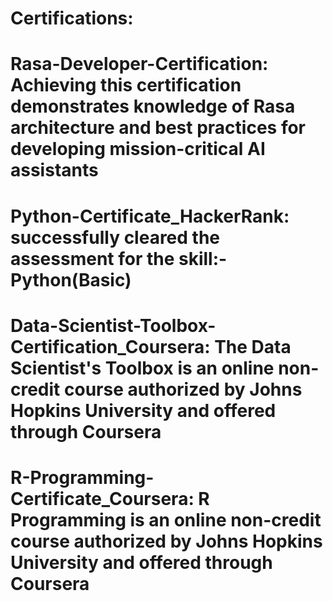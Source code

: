 # Certifications: 

# Rasa-Developer-Certification: Achieving this certification demonstrates knowledge of Rasa architecture and best practices for developing mission-critical AI assistants

# Python-Certificate_HackerRank: successfully cleared the assessment for the skill:- Python(Basic) 

# Data-Scientist-Toolbox-Certification_Coursera: The Data Scientist's Toolbox is an online non-credit course authorized by Johns Hopkins University and offered through Coursera

# R-Programming-Certificate_Coursera: R Programming is an online non-credit course authorized by Johns Hopkins University and offered through Coursera
